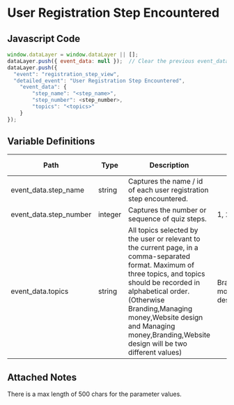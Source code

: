 # User Registration Step Encountered

### 

## Javascript Code
```js
window.dataLayer = window.dataLayer || [];
dataLayer.push({ event_data: null });  // Clear the previous event_data object.
dataLayer.push({
  "event": "registration_step_view",
  "detailed_event": "User Registration Step Encountered",
    "event_data": {
        "step_name": "<step_name>",
        "step_number": <step_number>,
        "topics": "<topics>"
    }
});
```

## Variable Definitions

|Path|Type|Description|Example|Pattern|Min Length|Max Length|Minimum|Maximum|Multiple Of|
| --- | --- | --- | --- | --- | --- | --- | --- | --- | --- |
|event_data.step_name|string|Captures the name \/ id of each user registration step encountered.||||||||
|event_data.step_number|integer|Captures the number or sequence of quiz steps.|1, 2, 3, 4||||1|||
|event_data.topics|string|All topics selected by the user or relevant to the current page, in a comma-separated format. Maximum of three topics, and topics should be recorded in alphabetical order. \(Otherwise Branding,Managing money,Website design and Managing money,Branding,Website design will be two different values\)|Branding,Managing money,Website design|||||||

## Attached Notes

<p>There is a max length of 500 chars for the parameter values.</p></p>
